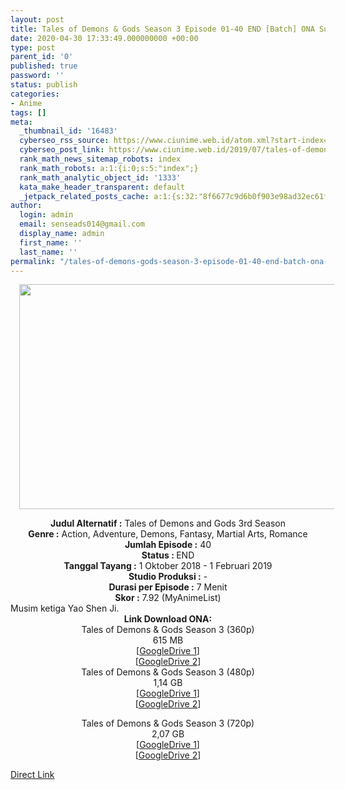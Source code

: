 ```yaml
---
layout: post
title: Tales of Demons & Gods Season 3 Episode 01-40 END [Batch] ONA Subtitle Indonesia
date: 2020-04-30 17:33:49.000000000 +00:00
type: post
parent_id: '0'
published: true
password: ''
status: publish
categories:
- Anime
tags: []
meta:
  _thumbnail_id: '16483'
  cyberseo_rss_source: https://www.ciunime.web.id/atom.xml?start-index=3751&max-results=150
  cyberseo_post_link: https://www.ciunime.web.id/2019/07/tales-of-demons-gods-season-3-episode.html
  rank_math_news_sitemap_robots: index
  rank_math_robots: a:1:{i:0;s:5:"index";}
  rank_math_analytic_object_id: '1333'
  kata_make_header_transparent: default
  _jetpack_related_posts_cache: a:1:{s:32:"8f6677c9d6b0f903e98ad32ec61f8deb";a:2:{s:7:"expires";i:1643801611;s:7:"payload";a:0:{}}}
author:
  login: admin
  email: senseads014@gmail.com
  display_name: admin
  first_name: ''
  last_name: ''
permalink: "/tales-of-demons-gods-season-3-episode-01-40-end-batch-ona-subtitle-indonesia/"
---
```

<div class="separator" style="clear: both; text-align: center;"><a href="https://1.bp.blogspot.com/-HjJf3xlNvKk/XTRHuea6z0I/AAAAAAAAcO0/eoisw2cHDacEed0Xb79F1DrVL8vxPCu2ACLcBGAs/s1600/Tales%2Bof%2BDemons%2B%2526%2BGods%2BSeason%2B3.jpg" imageanchor="1" style="margin-left: 1em; margin-right: 1em;"><img border="0" data-original-height="720" data-original-width="1280" height="360" src="{{ site.baseurl }}/assets/2020/04/Tales%2Bof%2BDemons%2B%2526%2BGods%2BSeason%2B3.jpg" width="640" /></a></div>
<p>
<div style="text-align: center;"><b>Judul</b><b><b> Alternatif</b> :</b> Tales of Demons and Gods 3rd Season</div>
<div style="text-align: center;"><b><b>Genre :</b></b> Action, Adventure, Demons, Fantasy, Martial Arts, Romance</div>
<div style="text-align: center;"><b>Jumlah Episode :</b> 40<br /><b>Status :&nbsp;</b>END<br /><b>Tanggal Tayang :</b> 1 Oktober 2018 - 1 Februari 2019<br /><b>Studio Produksi :</b> -<br /><b>Durasi per Episode :</b> 7 Menit</div>
<div style="text-align: center;"><b>Skor :</b> 7.92 (MyAnimeList)</div>
<div style="text-align: center;"></div>
<div style="text-align: justify;">Musim ketiga Yao Shen Ji.</div>
<div style="text-align: justify;"></div>
<div style="text-align: justify;"></div>
<div style="text-align: center;"><b>Link Download ONA:</b></div>
<div style="text-align: center;">Tales of Demons &amp; Gods Season 3 (360p)</div>
<div style="text-align: center;">615 MB</div>
<div style="text-align: center;">[<a href="https://drive.google.com/file/d/1PsYYrTdb3vi-GcllXs1-mpg42A--7Iy7/view" target="_blank" rel="noopener">GoogleDrive 1</a>]<br />[<a href="https://drive.google.com/file/d/1ukuPnoVXHBNa2Uvr9mWUsDo1OK1W8ipp/view" target="_blank" rel="noopener">GoogleDrive 2</a>]</div>
<div style="text-align: center;"></div>
<div style="text-align: center;">Tales of Demons &amp; Gods Season 3 (480p)<br />1,14 GB</div>
<div style="text-align: center;">[<a href="https://drive.google.com/file/d/1Svvpv3e2R0w4mNgHIHU4cf9B2v9i6iCJ/view" target="_blank" rel="noopener">GoogleDrive 1</a>]<br />[<a href="https://drive.google.com/file/d/1D5M8sBPV1ZcmVIjd_s581ZgJ8VQtOglB/view" target="_blank" rel="noopener">GoogleDrive 2</a>]</p>
<p>Tales of Demons &amp; Gods Season 3 (720p)<br />2,07 GB<br />[<a href="https://drive.google.com/file/d/1xvUj7LLC2557w4v0usygWg4K1MgbyA3t/view" target="_blank" rel="noopener">GoogleDrive 1</a>]<br />[<a href="https://drive.google.com/file/d/1P_IDCEK0kUPVcAwVpKtSncUQVbzfjFQI/view" target="_blank" rel="noopener">GoogleDrive 2</a>]</div>
<link rel="stylesheet" href="https://cdnjs.cloudflare.com/ajax/libs/font-awesome/4.7.0/css/font-awesome.min.css" />
<div class="divbtn"> <a href="https://handymansurrender.com/fihup8buzv?key=94550f7ce39444073321dde3b8782f97" class="btn"><i class="fa fa-download"></i> Direct Link</a> </div>
